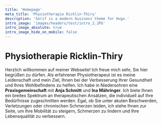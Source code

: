 ```yaml
---
title: 'Homepage'
meta_title: 'Physiotherapie Ricklin-Thiry'
description: 'Serif is a modern business theme for Hugo.'
intro_image: 'images/headers/test/intro_2.JPG'
intro_image_absolute: true
intro_image_hide_on_mobile: false
---
```


# Physiotherapie Ricklin-Thiry

Herzlich willkommen auf meiner Webseite!
Ich freue mich sehr, Sie hier begrüßen zu dürfen. Als erfahrener Physiotherapeut ist es meine Leidenschaft und mein Ziel, Ihnen bei der Verbesserung Ihrer Gesundheit und Ihres Wohlbefindens zu helfen.
Ich habe in Niedersohren eine **Praxisgemeinschaft** mit **Anja Schmitt** und **Ina Mähringer**.
Ich biete Ihnen ein breites Spektrum an therapeutischen Ansätzen, die individuell auf Ihre Bedürfnisse zugeschnitten werden. Egal, ob Sie unter akuten Beschwerden, Verletzungen oder chronischen Schmerzen leiden, ich stehe Ihnen zur Seite, um Ihre Mobilität zu steigern, Schmerzen zu lindern und Ihre Lebensqualität zu verbessern.
